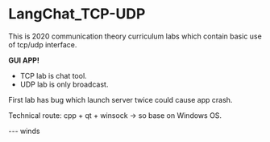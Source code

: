 # LangChat_TCP-UDP
This is 2020 communication theory curriculum labs which contain basic use of tcp/udp interface.

**GUI APP!**

* TCP lab is chat tool.
* UDP lab is only broadcast.

First lab has bug which launch server twice could cause app crash.

Technical route: cpp + qt + winsock -> so base on Windows OS.


--- winds
